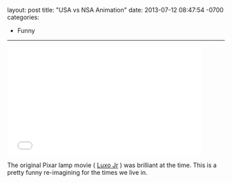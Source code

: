 layout: post
title:  "USA vs NSA Animation"
date:   2013-07-12 08:47:54 -0700
categories:
  - Funny
---

<iframe class="embedly-embed" src="//cdn.embedly.com/widgets/media.html?src=https%3A%2F%2Fwww.youtube.com%2Fembed%2F55D-ybnYQSs%3Ffeature%3Doembed&url=https%3A%2F%2Fwww.youtube.com%2Fwatch%3Fv%3D55D-ybnYQSs&image=https%3A%2F%2Fi.ytimg.com%2Fvi%2F55D-ybnYQSs%2Fhqdefault.jpg&key=d815972c91e546edb5d2d02e509f8b1c&type=text%2Fhtml&schema=youtube" width="450" height="253" scrolling="no" frameborder="0" allowfullscreen></iframe>

The original Pixar lamp movie ( [Luxo Jr](http://en.wikipedia.org/wiki/Luxo_Jr) ) was brilliant at the time. This is a pretty funny re-imagining for the times we live in.
